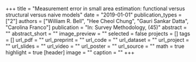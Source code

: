 +++
title = "Measurement error in small area estimation: functional versus structural versus naive models"
date = "2019-01-01"
publication_types = ["2"]
authors = ["William R. Bell", "Hee Cheol Chung", "Gauri Sankar Datta", "Carolina Franco"]
publication = "In: Survey Methodology, (45)"
abstract = ""
abstract_short = ""
image_preview = ""
selected = false
projects = []
tags = []
url_pdf = ""
url_preprint = ""
url_code = ""
url_dataset = ""
url_project = ""
url_slides = ""
url_video = ""
url_poster = ""
url_source = ""
math = true
highlight = true
[header]
image = ""
caption = ""
+++
